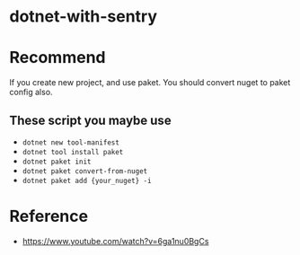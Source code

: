 # dotnet-with-sentry

# Recommend

If you create new project, and use paket. You should convert nuget to paket config also.

## These script you maybe use

- `dotnet new tool-manifest`
- `dotnet tool install paket`
- `dotnet paket init`
- `dotnet paket convert-from-nuget`
- `dotnet paket add {your_nuget} -i`

# Reference 

- https://www.youtube.com/watch?v=6ga1nu0BgCs